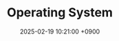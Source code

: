 ---
layout  : category
title   : Operating System
summary : 운영체제
date    : 2025-02-19 10:21:00 +0900
updated : 2025-02-19 10:21:00 +0900
tag     : os
toc     : true
public  : true
parent  : [[/index]]
latex   : false
---